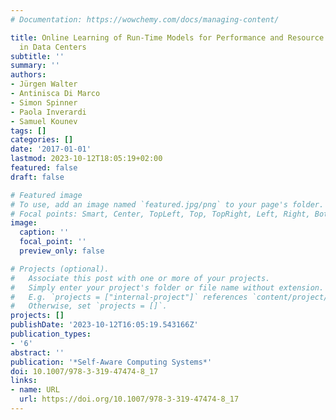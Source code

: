 ```yaml
---
# Documentation: https://wowchemy.com/docs/managing-content/

title: Online Learning of Run-Time Models for Performance and Resource Management
  in Data Centers
subtitle: ''
summary: ''
authors:
- Jürgen Walter
- Antinisca Di Marco
- Simon Spinner
- Paola Inverardi
- Samuel Kounev
tags: []
categories: []
date: '2017-01-01'
lastmod: 2023-10-12T18:05:19+02:00
featured: false
draft: false

# Featured image
# To use, add an image named `featured.jpg/png` to your page's folder.
# Focal points: Smart, Center, TopLeft, Top, TopRight, Left, Right, BottomLeft, Bottom, BottomRight.
image:
  caption: ''
  focal_point: ''
  preview_only: false

# Projects (optional).
#   Associate this post with one or more of your projects.
#   Simply enter your project's folder or file name without extension.
#   E.g. `projects = ["internal-project"]` references `content/project/deep-learning/index.md`.
#   Otherwise, set `projects = []`.
projects: []
publishDate: '2023-10-12T16:05:19.543166Z'
publication_types:
- '6'
abstract: ''
publication: '*Self-Aware Computing Systems*'
doi: 10.1007/978-3-319-47474-8_17
links:
- name: URL
  url: https://doi.org/10.1007/978-3-319-47474-8_17
---
```

